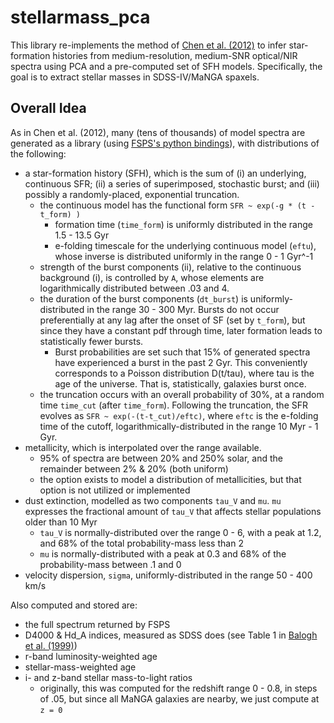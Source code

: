 # stellarmass_pca

This library re-implements the method of [Chen et al. (2012)](http://adsabs.harvard.edu/abs/2012MNRAS.421..314C) to infer star-formation histories from medium-resolution, medium-SNR optical/NIR spectra using PCA and a pre-computed set of SFH models. Specifically, the goal is to extract stellar masses in SDSS-IV/MaNGA spaxels.

## Overall Idea

As in Chen et al. (2012), many (tens of thousands) of model spectra are generated as a library (using [FSPS's python bindings](http://dan.iel.fm/python-fsps/current/)), with distributions of the following:
* a star-formation history (SFH), which is the sum of (i) an underlying, continuous SFR; (ii) a series of superimposed, stochastic burst; and (iii) possibly a randomly-placed, exponential truncation.
  * the continuous model has the functional form `SFR ~ exp(-g * (t - t_form) )`
    * formation time (`time_form`) is uniformly distributed in the range 1.5 - 13.5 Gyr
    * e-folding timescale for the underlying continuous model (`eftu`), whose inverse is distributed uniformly in the range 0 - 1 Gyr^-1
  * strength of the burst components (ii), relative to the continuous background (i), is controlled by `A`, whose elements are logarithmically distributed between .03 and 4.
  * the duration of the burst components (`dt_burst`) is uniformly-distributed in the range 30 - 300 Myr. Bursts do not occur preferentially at any lag after the onset of SF (set by `t_form`), but since they have a constant pdf through time, later formation leads to statistically fewer bursts.
    * Burst probabilities are set such that 15% of generated spectra have experienced a burst in the past 2 Gyr. This conveniently corresponds to a Poisson distribution D(t/tau), where tau is the age of the universe. That is, statistically, galaxies burst once.
  * the truncation occurs with an overall probability of 30%, at a random time `time_cut` (after `time_form`). Following the truncation, the SFR evolves as `SFR ~ exp(-(t-t_cut)/eftc)`, where `eftc` is the e-folding time of the cutoff, logarithmically-distributed in the range 10 Myr - 1 Gyr.
* metallicity, which is interpolated over the range available.
  * 95% of spectra are between 20% and 250% solar, and the remainder between 2% & 20% (both uniform)
  * the option exists to model a distribution of metallicities, but that option is not utilized or implemented
* dust extinction, modelled as two components `tau_V` and `mu`. `mu` expresses the fractional amount of `tau_V` that affects stellar populations older than 10 Myr
  * `tau_V` is normally-distributed over the range 0 - 6, with a peak at 1.2, and 68% of the total probability-mass less than 2
  * `mu` is normally-distributed with a peak at 0.3 and 68% of the probability-mass between .1 and 0
* velocity dispersion, `sigma`, uniformly-distributed in the range 50 - 400 km/s

Also computed and stored are:
* the full spectrum returned by FSPS
* D4000 & Hd_A indices, measured as SDSS does (see Table 1 in [Balogh et al. (1999)](http://adsabs.harvard.edu/abs/1999ApJ...527...54B))
* r-band luminosity-weighted age
* stellar-mass-weighted age
* i- and z-band stellar mass-to-light ratios
  * originally, this was computed for the redshift range 0 - 0.8, in steps of .05, but since all MaNGA galaxies are nearby, we just compute at `z = 0`
